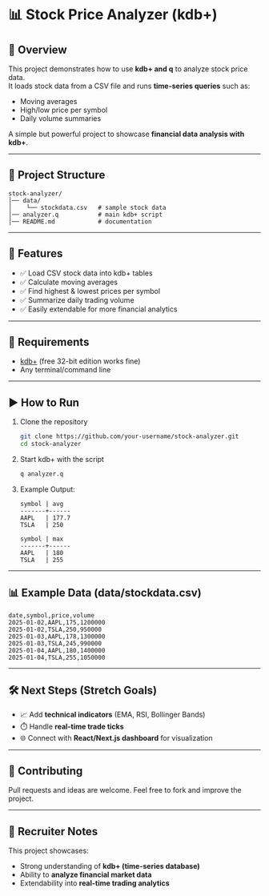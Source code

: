# 📊 Stock Price Analyzer (kdb+)

## 🚀 Overview  
This project demonstrates how to use **kdb+ and q** to analyze stock price data.  
It loads stock data from a CSV file and runs **time-series queries** such as:  
- Moving averages  
- High/low price per symbol  
- Daily volume summaries  

A simple but powerful project to showcase **financial data analysis with kdb+**.

---

## 📂 Project Structure
```
stock-analyzer/
│── data/
│    └── stockdata.csv   # sample stock data
│── analyzer.q           # main kdb+ script
│── README.md            # documentation
```

---

## 📑 Features
- ✅ Load CSV stock data into kdb+ tables  
- ✅ Calculate moving averages  
- ✅ Find highest & lowest prices per symbol  
- ✅ Summarize daily trading volume  
- ✅ Easily extendable for more financial analytics  

---

## 🔧 Requirements
- [kdb+](https://kx.com/download/) (free 32-bit edition works fine)  
- Any terminal/command line  

---

## ▶️ How to Run
1. Clone the repository  
   ```bash
   git clone https://github.com/your-username/stock-analyzer.git
   cd stock-analyzer
   ```
2. Start kdb+ with the script  
   ```bash
   q analyzer.q
   ```
3. Example Output:  
   ```
   symbol | avg
   -------+------
   AAPL   | 177.7
   TSLA   | 250

   symbol | max
   -------+------
   AAPL   | 180
   TSLA   | 255
   ```

---

## 📊 Example Data (data/stockdata.csv)
```csv
date,symbol,price,volume
2025-01-02,AAPL,175,1200000
2025-01-02,TSLA,250,950000
2025-01-03,AAPL,178,1300000
2025-01-03,TSLA,245,990000
2025-01-04,AAPL,180,1400000
2025-01-04,TSLA,255,1050000
```

---

## 🛠️ Next Steps (Stretch Goals)
- 📈 Add **technical indicators** (EMA, RSI, Bollinger Bands)  
- ⏱️ Handle **real-time trade ticks**  
- 🌐 Connect with **React/Next.js dashboard** for visualization  

---

## 🤝 Contributing
Pull requests and ideas are welcome. Feel free to fork and improve the project.

---

## 📌 Recruiter Notes
This project showcases:  
- Strong understanding of **kdb+ (time-series database)**  
- Ability to **analyze financial market data**  
- Extendability into **real-time trading analytics**  
